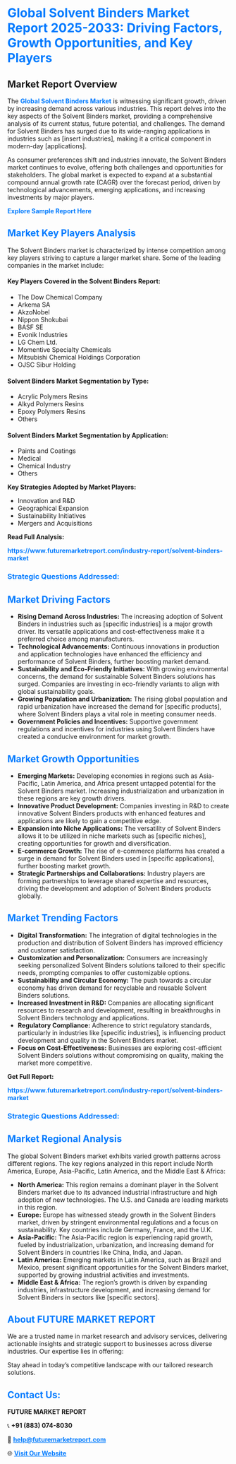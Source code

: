 <h1 style="color: #007BFF;">Global Solvent Binders Market Report 2025-2033: Driving Factors, Growth Opportunities, and Key Players</h1>

<section id="overview">
<h2>Market Report Overview</h2>
<p>The <a href="https://www.futuremarketreport.com/industry-report/solvent-binders-market" style="color: #007BFF; text-decoration: none;"><strong>Global Solvent Binders Market</strong></a> is witnessing significant growth, driven by increasing demand across various industries. This report delves into the key aspects of the Solvent Binders market, providing a comprehensive analysis of its current status, future potential, and challenges. The demand for Solvent Binders has surged due to its wide-ranging applications in industries such as [insert industries], making it a critical component in modern-day [applications].</p>
<p>As consumer preferences shift and industries innovate, the Solvent Binders market continues to evolve, offering both challenges and opportunities for stakeholders. The global market is expected to expand at a substantial compound annual growth rate (CAGR) over the forecast period, driven by technological advancements, emerging applications, and increasing investments by major players.</p>
</section>

<section id="overview">
<p><a href="https://www.futuremarketreport.com/request-sample/reportId=103161" style="color: #007BFF; text-decoration: none;"><strong>Explore Sample Report Here</strong></a></p>
</section>

<section id="key-players">
<h2 style="color: #007BFF;">Market Key Players Analysis</h2>
<p>The Solvent Binders market is characterized by intense competition among key players striving to capture a larger market share. Some of the leading companies in the market include:</p>
<h4>Key Players Covered in the Solvent Binders Report:</h4>
<ul><li>The Dow Chemical Company</li><li>Arkema SA</li><li>AkzoNobel</li><li>Nippon Shokubai</li><li>BASF SE</li><li>Evonik Industries</li><li>LG Chem Ltd.</li><li>Momentive Specialty Chemicals</li><li>Mitsubishi Chemical Holdings Corporation</li><li>OJSC Sibur Holding</li></ul>
<h4>Solvent Binders Market Segmentation by Type:</h4>
<ul><li>Acrylic Polymers Resins</li><li>Alkyd Polymers Resins</li><li>Epoxy Polymers Resins</li><li>Others</li></ul>

<h4>Solvent Binders Market Segmentation by Application:</h4>
<ul><li>Paints and Coatings</li><li>Medical</li><li>Chemical Industry</li><li>Others</li></ul>
<p><strong>Key Strategies Adopted by Market Players:</strong></p>
<ul>
<li>Innovation and R&D</li>
<li>Geographical Expansion</li>
<li>Sustainability Initiatives</li>
<li>Mergers and Acquisitions</li>
</ul>
</section>

<section>
<p><strong>Read Full Analysis: </strong></p><a href="https://www.futuremarketreport.com/industry-report/solvent-binders-market" style="color: #007BFF; text-decoration: none;"><strong>https://www.futuremarketreport.com/industry-report/solvent-binders-market</strong></a>
<h3 style="color: #007BFF;">Strategic Questions Addressed:</h3>
</section>

<section id="driving-factors">
<h2 style="color: #007BFF;">Market Driving Factors</h2>
<ul>
<li><strong>Rising Demand Across Industries:</strong> The increasing adoption of Solvent Binders in industries such as [specific industries] is a major growth driver. Its versatile applications and cost-effectiveness make it a preferred choice among manufacturers.</li>
<li><strong>Technological Advancements:</strong> Continuous innovations in production and application technologies have enhanced the efficiency and performance of Solvent Binders, further boosting market demand.</li>
<li><strong>Sustainability and Eco-Friendly Initiatives:</strong> With growing environmental concerns, the demand for sustainable Solvent Binders solutions has surged. Companies are investing in eco-friendly variants to align with global sustainability goals.</li>
<li><strong>Growing Population and Urbanization:</strong> The rising global population and rapid urbanization have increased the demand for [specific products], where Solvent Binders plays a vital role in meeting consumer needs.</li>
<li><strong>Government Policies and Incentives:</strong> Supportive government regulations and incentives for industries using Solvent Binders have created a conducive environment for market growth.</li>
</ul>
</section>

<section id="growth-opportunities">
<h2 style="color: #007BFF;">Market Growth Opportunities</h2>
<ul>
<li><strong>Emerging Markets:</strong> Developing economies in regions such as Asia-Pacific, Latin America, and Africa present untapped potential for the Solvent Binders market. Increasing industrialization and urbanization in these regions are key growth drivers.</li>
<li><strong>Innovative Product Development:</strong> Companies investing in R&D to create innovative Solvent Binders products with enhanced features and applications are likely to gain a competitive edge.</li>
<li><strong>Expansion into Niche Applications:</strong> The versatility of Solvent Binders allows it to be utilized in niche markets such as [specific niches], creating opportunities for growth and diversification.</li>
<li><strong>E-commerce Growth:</strong> The rise of e-commerce platforms has created a surge in demand for Solvent Binders used in [specific applications], further boosting market growth.</li>
<li><strong>Strategic Partnerships and Collaborations:</strong> Industry players are forming partnerships to leverage shared expertise and resources, driving the development and adoption of Solvent Binders products globally.</li>
</ul>
</section>

<section id="trending-factors">
<h2 style="color: #007BFF;">Market Trending Factors</h2>
<ul>
<li><strong>Digital Transformation:</strong> The integration of digital technologies in the production and distribution of Solvent Binders has improved efficiency and customer satisfaction.</li>
<li><strong>Customization and Personalization:</strong> Consumers are increasingly seeking personalized Solvent Binders solutions tailored to their specific needs, prompting companies to offer customizable options.</li>
<li><strong>Sustainability and Circular Economy:</strong> The push towards a circular economy has driven demand for recyclable and reusable Solvent Binders solutions.</li>
<li><strong>Increased Investment in R&D:</strong> Companies are allocating significant resources to research and development, resulting in breakthroughs in Solvent Binders technology and applications.</li>
<li><strong>Regulatory Compliance:</strong> Adherence to strict regulatory standards, particularly in industries like [specific industries], is influencing product development and quality in the Solvent Binders market.</li>
<li><strong>Focus on Cost-Effectiveness:</strong> Businesses are exploring cost-efficient Solvent Binders solutions without compromising on quality, making the market more competitive.</li>
</ul>
</section>

<section>
<p><strong>Get Full Report: </strong></p><a href="https://www.futuremarketreport.com/industry-report/solvent-binders-market" style="color: #007BFF; text-decoration: none;"><strong>https://www.futuremarketreport.com/industry-report/solvent-binders-market</strong></a>
<h3 style="color: #007BFF;">Strategic Questions Addressed:</h3>
</section>


<section id="regional-analysis">
<h2 style="color: #007BFF;">Market Regional Analysis</h2>
<p>The global Solvent Binders market exhibits varied growth patterns across different regions. The key regions analyzed in this report include North America, Europe, Asia-Pacific, Latin America, and the Middle East & Africa:</p>
<ul>
<li><strong>North America:</strong> This region remains a dominant player in the Solvent Binders market due to its advanced industrial infrastructure and high adoption of new technologies. The U.S. and Canada are leading markets in this region.</li>
<li><strong>Europe:</strong> Europe has witnessed steady growth in the Solvent Binders market, driven by stringent environmental regulations and a focus on sustainability. Key countries include Germany, France, and the U.K.</li>
<li><strong>Asia-Pacific:</strong> The Asia-Pacific region is experiencing rapid growth, fueled by industrialization, urbanization, and increasing demand for Solvent Binders in countries like China, India, and Japan.</li>
<li><strong>Latin America:</strong> Emerging markets in Latin America, such as Brazil and Mexico, present significant opportunities for the Solvent Binders market, supported by growing industrial activities and investments.</li>
<li><strong>Middle East & Africa:</strong> The region’s growth is driven by expanding industries, infrastructure development, and increasing demand for Solvent Binders in sectors like [specific sectors].</li>
</ul>
</section>

<footer>
<h2 style="color: #007BFF;">About FUTURE MARKET REPORT</h2>
<p>We are a trusted name in market research and advisory services, delivering actionable insights and strategic support to businesses across diverse industries. Our expertise lies in offering:</p>

<p>Stay ahead in today’s competitive landscape with our tailored research solutions.</p>

<h2 style="color: #007BFF;">Contact Us:</h2>
<p><strong>FUTURE MARKET REPORT</strong></p>
<p>📞 <strong>+91 (883) 074-8030</strong></p>
<p>📧 <strong><a href="mailto:help@futuremarketreport.com" style="color: #007BFF;">help@futuremarketreport.com</a></strong></p>
<p>🌐 <strong><a href="https://www.futuremarketreport.com/" style="color: #007BFF;">Visit Our Website</a></strong></p>
</footer>